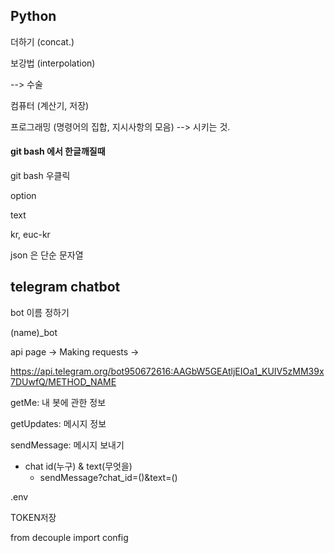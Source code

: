 ## Python



더하기 (concat.)

보강법 (interpolation)

 --> 수술



컴퓨터 (계산기, 저장)

프로그래밍 (명령어의 집합, 지시사항의 모음) --> 시키는 것.



#### git bash 에서 한글깨질때

git bash 우클릭

option

text

kr, euc-kr



json 은 단순 문자열



## telegram chatbot

bot 이름 정하기

(name)_bot



api page -> Making requests ->



https://api.telegram.org/bot950672616:AAGbW5GEAtljEIOa1_KUIV5zMM39x7DUwfQ/METHOD_NAME



getMe:  내 봇에 관한 정보

getUpdates: 메시지 정보

sendMessage: 메시지 보내기

- chat id(누구) & text(무엇을)
  - sendMessage?chat_id=()&text=()



.env

TOKEN저장



from decouple import config